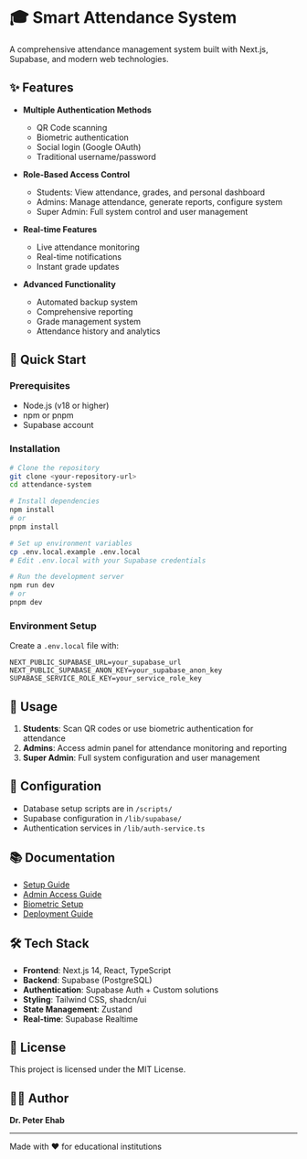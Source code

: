 # 🎓 Smart Attendance System

A comprehensive attendance management system built with Next.js, Supabase, and modern web technologies.

## ✨ Features

- **Multiple Authentication Methods**
  - QR Code scanning
  - Biometric authentication
  - Social login (Google OAuth)
  - Traditional username/password

- **Role-Based Access Control**
  - Students: View attendance, grades, and personal dashboard
  - Admins: Manage attendance, generate reports, configure system
  - Super Admin: Full system control and user management

- **Real-time Features**
  - Live attendance monitoring
  - Real-time notifications
  - Instant grade updates

- **Advanced Functionality**
  - Automated backup system
  - Comprehensive reporting
  - Grade management system
  - Attendance history and analytics

## 🚀 Quick Start

### Prerequisites

- Node.js (v18 or higher)
- npm or pnpm
- Supabase account

### Installation

```bash
# Clone the repository
git clone <your-repository-url>
cd attendance-system

# Install dependencies
npm install
# or
pnpm install

# Set up environment variables
cp .env.local.example .env.local
# Edit .env.local with your Supabase credentials

# Run the development server
npm run dev
# or
pnpm dev
```

### Environment Setup

Create a `.env.local` file with:

```env
NEXT_PUBLIC_SUPABASE_URL=your_supabase_url
NEXT_PUBLIC_SUPABASE_ANON_KEY=your_supabase_anon_key
SUPABASE_SERVICE_ROLE_KEY=your_service_role_key
```

## 📱 Usage

1. **Students**: Scan QR codes or use biometric authentication for attendance
2. **Admins**: Access admin panel for attendance monitoring and reporting
3. **Super Admin**: Full system configuration and user management

## 🔧 Configuration

- Database setup scripts are in `/scripts/`
- Supabase configuration in `/lib/supabase/`
- Authentication services in `/lib/auth-service.ts`

## 📚 Documentation

- [Setup Guide](./SETUP_GUIDE.md)
- [Admin Access Guide](./ADMIN_ACCESS_GUIDE.md)
- [Biometric Setup](./BIOMETRIC_SETUP_GUIDE.md)
- [Deployment Guide](./DEPLOYMENT_GUIDE.md)

## 🛠️ Tech Stack

- **Frontend**: Next.js 14, React, TypeScript
- **Backend**: Supabase (PostgreSQL)
- **Authentication**: Supabase Auth + Custom solutions
- **Styling**: Tailwind CSS, shadcn/ui
- **State Management**: Zustand
- **Real-time**: Supabase Realtime

## 📄 License

This project is licensed under the MIT License.

## 👨‍💻 Author

**Dr. Peter Ehab**

---

Made with ❤️ for educational institutions